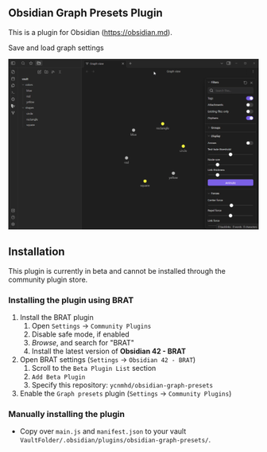 ## Obsidian Graph Presets Plugin

This is a plugin for Obsidian (https://obsidian.md).

Save and load graph settings

![Demo video](demo.gif)

## Installation

This plugin is currently in beta and cannot be installed through the community plugin store.

### Installing the plugin using BRAT

1. Install the BRAT plugin
    1. Open `Settings` -> `Community Plugins`
    2. Disable safe mode, if enabled
    3. *Browse*, and search for "BRAT"
    4. Install the latest version of **Obsidian 42 - BRAT**
2. Open BRAT settings (`Settings` -> `Obsidian 42 - BRAT`)
    1. Scroll to the `Beta Plugin List` section
    2. `Add Beta Plugin`
    3. Specify this repository: `ycnmhd/obsidian-graph-presets`
3. Enable the `Graph presets` plugin (`Settings` -> `Community Plugins`)

### Manually installing the plugin

- Copy over `main.js` and `manifest.json` to your vault `VaultFolder/.obsidian/plugins/obsidian-graph-presets/`.

